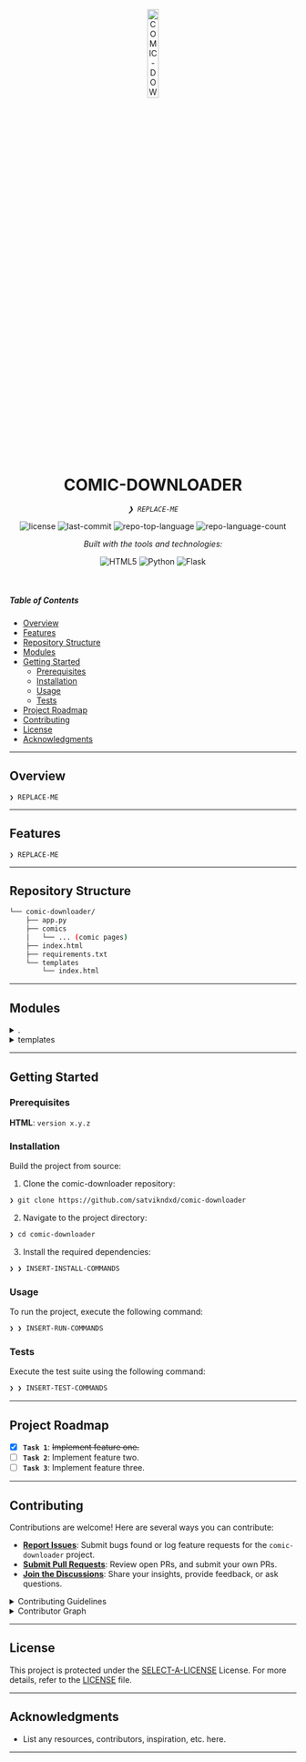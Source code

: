 <p align="center">
  <img src="https://img.icons8.com/?size=512&id=55494&format=png" width="20%" alt="COMIC-DOWNLOADER-logo">
</p>
<p align="center">
    <h1 align="center">COMIC-DOWNLOADER</h1>
</p>
<p align="center">
    <em><code>❯ REPLACE-ME</code></em>
</p>
<p align="center">
	<img src="https://img.shields.io/github/license/satvikndxd/comic-downloader?style=flat&logo=opensourceinitiative&logoColor=white&color=0080ff" alt="license">
	<img src="https://img.shields.io/github/last-commit/satvikndxd/comic-downloader?style=flat&logo=git&logoColor=white&color=0080ff" alt="last-commit">
	<img src="https://img.shields.io/github/languages/top/satvikndxd/comic-downloader?style=flat&color=0080ff" alt="repo-top-language">
	<img src="https://img.shields.io/github/languages/count/satvikndxd/comic-downloader?style=flat&color=0080ff" alt="repo-language-count">
</p>
<p align="center">
		<em>Built with the tools and technologies:</em>
</p>
<p align="center">
	<img src="https://img.shields.io/badge/HTML5-E34F26.svg?style=flat&logo=HTML5&logoColor=white" alt="HTML5">
	<img src="https://img.shields.io/badge/Python-3776AB.svg?style=flat&logo=Python&logoColor=white" alt="Python">
	<img src="https://img.shields.io/badge/Flask-000000.svg?style=flat&logo=Flask&logoColor=white" alt="Flask">
</p>

<br>

#####  Table of Contents

- [ Overview](#-overview)
- [ Features](#-features)
- [ Repository Structure](#-repository-structure)
- [ Modules](#-modules)
- [ Getting Started](#-getting-started)
    - [ Prerequisites](#-prerequisites)
    - [ Installation](#-installation)
    - [ Usage](#-usage)
    - [ Tests](#-tests)
- [ Project Roadmap](#-project-roadmap)
- [ Contributing](#-contributing)
- [ License](#-license)
- [ Acknowledgments](#-acknowledgments)

---

##  Overview

<code>❯ REPLACE-ME</code>

---

##  Features

<code>❯ REPLACE-ME</code>

---

##  Repository Structure

```sh
└── comic-downloader/
    ├── app.py
    ├── comics
    │   └── ... (comic pages)
    ├── index.html
    ├── requirements.txt
    └── templates
        └── index.html
```

---

##  Modules

<details closed><summary>.</summary>

| File | Summary |
| --- | --- |
| [index.html](https://github.com/satvikndxd/comic-downloader/blob/main/index.html) | <code>❯ REPLACE-ME</code> |
| [requirements.txt](https://github.com/satvikndxd/comic-downloader/blob/main/requirements.txt) | <code>❯ REPLACE-ME</code> |
| [app.py](https://github.com/satvikndxd/comic-downloader/blob/main/app.py) | <code>❯ REPLACE-ME</code> |

</details>

<details closed><summary>templates</summary>

| File | Summary |
| --- | --- |
| [index.html](https://github.com/satvikndxd/comic-downloader/blob/main/templates/index.html) | <code>❯ REPLACE-ME</code> |

</details>

---

##  Getting Started

###  Prerequisites

**HTML**: `version x.y.z`

###  Installation

Build the project from source:

1. Clone the comic-downloader repository:
```sh
❯ git clone https://github.com/satvikndxd/comic-downloader
```

2. Navigate to the project directory:
```sh
❯ cd comic-downloader
```

3. Install the required dependencies:
```sh
❯ ❯ INSERT-INSTALL-COMMANDS
```

###  Usage

To run the project, execute the following command:

```sh
❯ ❯ INSERT-RUN-COMMANDS
```

###  Tests

Execute the test suite using the following command:

```sh
❯ ❯ INSERT-TEST-COMMANDS
```

---

##  Project Roadmap

- [X] **`Task 1`**: <strike>Implement feature one.</strike>
- [ ] **`Task 2`**: Implement feature two.
- [ ] **`Task 3`**: Implement feature three.

---

##  Contributing

Contributions are welcome! Here are several ways you can contribute:

- **[Report Issues](https://github.com/satvikndxd/comic-downloader/issues)**: Submit bugs found or log feature requests for the `comic-downloader` project.
- **[Submit Pull Requests](https://github.com/satvikndxd/comic-downloader/blob/main/CONTRIBUTING.md)**: Review open PRs, and submit your own PRs.
- **[Join the Discussions](https://github.com/satvikndxd/comic-downloader/discussions)**: Share your insights, provide feedback, or ask questions.

<details closed>
<summary>Contributing Guidelines</summary>

1. **Fork the Repository**: Start by forking the project repository to your github account.
2. **Clone Locally**: Clone the forked repository to your local machine using a git client.
   ```sh
   git clone https://github.com/satvikndxd/comic-downloader
   ```
3. **Create a New Branch**: Always work on a new branch, giving it a descriptive name.
   ```sh
   git checkout -b new-feature-x
   ```
4. **Make Your Changes**: Develop and test your changes locally.
5. **Commit Your Changes**: Commit with a clear message describing your updates.
   ```sh
   git commit -m 'Implemented new feature x.'
   ```
6. **Push to github**: Push the changes to your forked repository.
   ```sh
   git push origin new-feature-x
   ```
7. **Submit a Pull Request**: Create a PR against the original project repository. Clearly describe the changes and their motivations.
8. **Review**: Once your PR is reviewed and approved, it will be merged into the main branch. Congratulations on your contribution!
</details>

<details closed>
<summary>Contributor Graph</summary>
<br>
<p align="left">
   <a href="https://github.com{/satvikndxd/comic-downloader/}graphs/contributors">
      <img src="https://contrib.rocks/image?repo=satvikndxd/comic-downloader">
   </a>
</p>
</details>

---

##  License

This project is protected under the [SELECT-A-LICENSE](https://choosealicense.com/licenses) License. For more details, refer to the [LICENSE](https://choosealicense.com/licenses/) file.

---

##  Acknowledgments

- List any resources, contributors, inspiration, etc. here.

---
